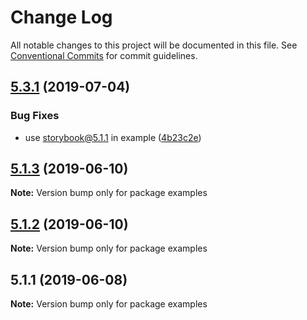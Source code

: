 # Change Log

All notable changes to this project will be documented in this file.
See [Conventional Commits](https://conventionalcommits.org) for commit guidelines.

## [5.3.1](https://github.com/morgs32/storybook-addon-xd-designs/compare/v5.1.3...v5.3.1) (2019-07-04)


### Bug Fixes

* use storybook@5.1.1 in example ([4b23c2e](https://github.com/morgs32/storybook-addon-xd-designs/commit/4b23c2e))





## [5.1.3](https://github.com/morgs32/storybook-addon-xd-designs/compare/v5.1.2...v5.1.3) (2019-06-10)

**Note:** Version bump only for package examples





## [5.1.2](https://github.com/morgs32/storybook-addon-xd-designs/compare/v5.1.1...v5.1.2) (2019-06-10)

**Note:** Version bump only for package examples





## 5.1.1 (2019-06-08)

**Note:** Version bump only for package examples
